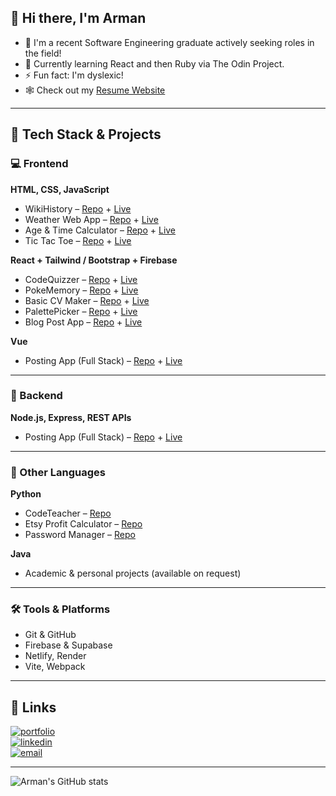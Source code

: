 ## 👋 Hi there, I'm Arman  
- 🔭 I'm a recent Software Engineering graduate actively seeking roles in the field!  
- 🌱 Currently learning React and then Ruby via The Odin Project.  
- ⚡ Fun fact: I'm dyslexic!
- 🕸️ Check out my [Resume Website](https://resume-arman.vercel.app/)
---

## 🚀 Tech Stack & Projects

### 💻 Frontend  
**HTML, CSS, JavaScript**  
- WikiHistory – [Repo](https://github.com/arman-101/wiki) + [Live](https://arman-101.github.io/wiki/)
- Weather Web App – [Repo](https://github.com/arman-101/weather) + [Live](https://arman-101.github.io/weather/)
- Age & Time Calculator – [Repo](https://github.com/arman-101/age-stuff-calc) + [Live](https://arman-101.github.io/age-stuff-calc/)
- Tic Tac Toe – [Repo](https://github.com/arman-101/ttt) + [Live](https://arman-101.github.io/ttt/)

**React + Tailwind / Bootstrap + Firebase**  
- CodeQuizzer – [Repo](https://github.com/arman-101/code-quizzer) + [Live](https://codequizwebapp.web.app/)
- PokeMemory – [Repo](https://github.com/arman-101/pokemon-react) + [Live](https://pokemon-react-arman.netlify.app/)
- Basic CV Maker – [Repo](https://github.com/arman-101/cv-react) + [Live](https://react-cv-arman.netlify.app/)
- PalettePicker – [Repo](https://github.com/arman-101/color-palette) + [Live](https://color-palette-91a8d.web.app/)
- Blog Post App – [Repo](https://github.com/arman-101/rake-post) + [Live](https://rake-27719.web.app/)

**Vue**  
- Posting App (Full Stack) – [Repo](https://github.com/arman-101/posting-full-stack-web) + [Live](https://posting-full-stack-web-app.netlify.app/)

---

### 🔧 Backend  
**Node.js, Express, REST APIs**  
- Posting App (Full Stack) – [Repo](https://github.com/arman-101/posting-full-stack-web) + [Live](https://posting-full-stack-web-app.netlify.app/)

---

### 🐍 Other Languages  
**Python**  
- CodeTeacher – [Repo](https://github.com/arman-101/CodeTeacher)  
- Etsy Profit Calculator – [Repo](https://github.com/arman-101/etsy-printify-profit-calculator)  
- Password Manager – [Repo](https://github.com/arman-101/password-manager)

**Java**  
- Academic & personal projects (available on request)

---

### 🛠️ Tools & Platforms  
- Git & GitHub  
- Firebase & Supabase  
- Netlify, Render  
- Vite, Webpack  

---

## 🔗 Links

[![portfolio](https://img.shields.io/badge/my_portfolio-000?style=for-the-badge&logo=ko-fi&logoColor=white)](https://google.com/)  
[![linkedin](https://img.shields.io/badge/linkedin-0A66C2?style=for-the-badge&logo=linkedin&logoColor=white)](https://www.linkedin.com/in/arman-shakir-b3aa91270/)  
[![email](https://img.shields.io/badge/email-D14836?style=for-the-badge&logo=gmail&logoColor=white)](mailto:arman-101@hotmail.com)

---

![Arman's GitHub stats](https://github-readme-stats.vercel.app/api?username=arman-101&show_icons=true&theme=radical)
